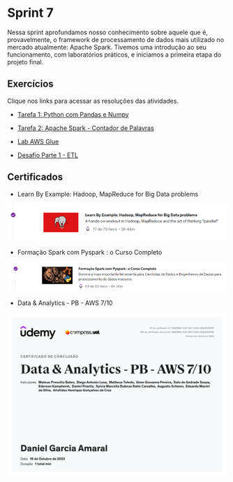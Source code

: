 # Sprint 7

Nessa sprint aprofundamos nosso conhecimento sobre aquele que é, provavelmente, o framework de processamento de dados mais utilizado no mercado atualmente: Apache Spark. Tivemos uma introdução ao seu funcionamento, com laboratórios práticos, e iniciamos a primeira etapa do projeto final.

## Exercícios

Clique nos links para acessar as resoluções das atividades.

* [Tarefa 1: Python com Pandas e Numpy](./Tarefa1/README.md)

* [Tarefa 2: Apache Spark - Contador de Palavras](./Tarefa%202/README.md)

* [Lab AWS Glue](./lab-glue/README.md)

* [Desafio Parte 1 - ETL](./desafio1/README.md)

## Certificados

* Learn By Example: Hadoop, MapReduce for Big Data problems

![certificado hadoop](./certificados/hadoop.png)

* Formação Spark com Pyspark : o Curso Completo

![certificado pyspark](./certificados/pyspark.png)

* Data & Analytics - PB - AWS 7/10

![certificado da sprint](./certificados/data&analytics%207-10.jpg)

